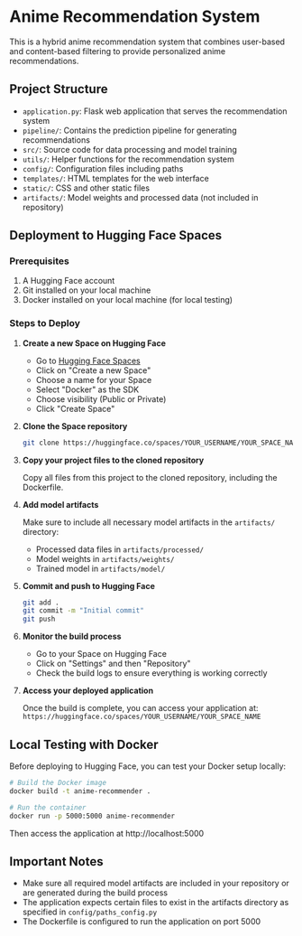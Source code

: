 # Anime Recommendation System

This is a hybrid anime recommendation system that combines user-based and content-based filtering to provide personalized anime recommendations.

## Project Structure

- `application.py`: Flask web application that serves the recommendation system
- `pipeline/`: Contains the prediction pipeline for generating recommendations
- `src/`: Source code for data processing and model training
- `utils/`: Helper functions for the recommendation system
- `config/`: Configuration files including paths
- `templates/`: HTML templates for the web interface
- `static/`: CSS and other static files
- `artifacts/`: Model weights and processed data (not included in repository)

## Deployment to Hugging Face Spaces

### Prerequisites

1. A Hugging Face account
2. Git installed on your local machine
3. Docker installed on your local machine (for local testing)

### Steps to Deploy

1. **Create a new Space on Hugging Face**

   - Go to [Hugging Face Spaces](https://huggingface.co/spaces)
   - Click on "Create a new Space"
   - Choose a name for your Space
   - Select "Docker" as the SDK
   - Choose visibility (Public or Private)
   - Click "Create Space"

2. **Clone the Space repository**

   ```bash
   git clone https://huggingface.co/spaces/YOUR_USERNAME/YOUR_SPACE_NAME
   ```

3. **Copy your project files to the cloned repository**

   Copy all files from this project to the cloned repository, including the Dockerfile.

4. **Add model artifacts**

   Make sure to include all necessary model artifacts in the `artifacts/` directory:
   - Processed data files in `artifacts/processed/`
   - Model weights in `artifacts/weights/`
   - Trained model in `artifacts/model/`

5. **Commit and push to Hugging Face**

   ```bash
   git add .
   git commit -m "Initial commit"
   git push
   ```

6. **Monitor the build process**

   - Go to your Space on Hugging Face
   - Click on "Settings" and then "Repository"
   - Check the build logs to ensure everything is working correctly

7. **Access your deployed application**

   Once the build is complete, you can access your application at:
   `https://huggingface.co/spaces/YOUR_USERNAME/YOUR_SPACE_NAME`

## Local Testing with Docker

Before deploying to Hugging Face, you can test your Docker setup locally:

```bash
# Build the Docker image
docker build -t anime-recommender .

# Run the container
docker run -p 5000:5000 anime-recommender
```

Then access the application at http://localhost:5000

## Important Notes

- Make sure all required model artifacts are included in your repository or are generated during the build process
- The application expects certain files to exist in the artifacts directory as specified in `config/paths_config.py`
- The Dockerfile is configured to run the application on port 5000